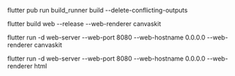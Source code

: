 flutter pub run build_runner build --delete-conflicting-outputs


flutter build web --release --web-renderer canvaskit

flutter run -d web-server --web-port 8080 --web-hostname 0.0.0.0 --web-renderer canvaskit

flutter run -d web-server --web-port 8080 --web-hostname 0.0.0.0 --web-renderer html